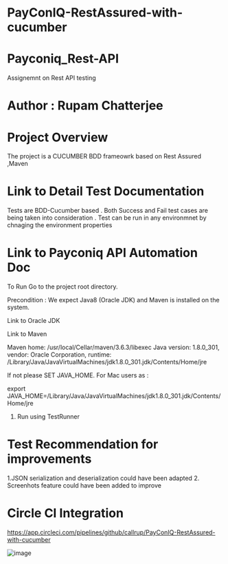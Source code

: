 # PayConIQ-RestAssured-with-cucumber

# Payconiq_Rest-API
Assignemnt on Rest API testing


# Author : Rupam Chatterjee
# Project Overview

The project is a CUCUMBER BDD frameowrk based on Rest Assured ,Maven 
# Link to Detail Test Documentation

Tests are BDD-Cucumber based . Both Success and Fail  test cases are being  taken into consideration .  Test can be run in any environmnet by chnaging the environment properties

# Link to Payconiq API Automation Doc

To Run
Go to the project root directory.

Precondition : We expect Java8 (Oracle JDK) and Maven is installed on the system.

Link to Oracle JDK

Link to Maven

Maven home: /usr/local/Cellar/maven/3.6.3/libexec
Java version: 1.8.0_301, vendor: Oracle Corporation, runtime: /Library/Java/JavaVirtualMachines/jdk1.8.0_301.jdk/Contents/Home/jre

If not please SET JAVA_HOME. For Mac users as :

 export JAVA_HOME=/Library/Java/JavaVirtualMachines/jdk1.8.0_301.jdk/Contents/Home/jre
 1. Run using TestRunner

# Test Recommendation for improvements
 1.JSON serialization and deserialization  could have been adapted
 2. Screenhots feature could have been added to improve


# Circle CI Integration

https://app.circleci.com/pipelines/github/callrup/PayConIQ-RestAssured-with-cucumber


![image](https://user-images.githubusercontent.com/35593071/143224308-9973e15c-c432-41df-bf2f-4938b0fecc1c.png)



